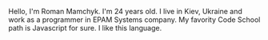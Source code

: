 Hello, I'm Roman Mamchyk. I'm 24 years old. I live in Kiev, Ukraine and work as a programmer in EPAM Systems company.
My favority Code School path is Javascript for sure. I like this language.
